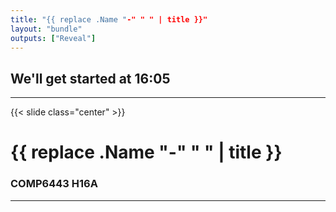 ```yaml
---
title: "{{ replace .Name "-" " " | title }}"
layout: "bundle"
outputs: ["Reveal"]
---
```


## We'll get started at 16:05

---

{{< slide class="center" >}}
# {{ replace .Name "-" " " | title }}
### COMP6443 H16A 

---